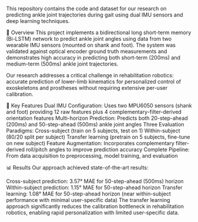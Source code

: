 This repository contains the code and dataset for our research on predicting ankle joint trajectories during gait using dual IMU sensors and deep learning techniques.



📄 Overview
This project implements a bidirectional long short-term memory (Bi-LSTM) network to predict ankle joint angles using data from two wearable IMU sensors (mounted on shank and foot). The system was validated against optical encoder ground truth measurements and demonstrates high accuracy in predicting both short-term (200ms) and medium-term (500ms) ankle joint trajectories.

Our research addresses a critical challenge in rehabilitation robotics: accurate prediction of lower-limb kinematics for personalized control of exoskeletons and prostheses without requiring extensive per-user calibration.



🌟 Key Features
Dual IMU Configuration: Uses two MPU6050 sensors (shank and foot) providing 12 raw features plus 4 complementary-filter-derived orientation features
Multi-horizon Prediction: Predicts both 20-step-ahead (200ms) and 50-step-ahead (500ms) ankle joint angles
Three Evaluation Paradigms:
Cross-subject (train on 5 subjects, test on 1)
Within-subject (80/20 split per subject)
Transfer learning (pretrain on 5 subjects, fine-tune on new subject)
Feature Augmentation: Incorporates complementary filter-derived roll/pitch angles to improve prediction accuracy
Complete Pipeline: From data acquisition to preprocessing, model training, and evaluation


📊 Results
Our approach achieved state-of-the-art results:

Cross-subject prediction: 3.57° MAE for 50-step-ahead (500ms) horizon
Within-subject prediction: 1.15° MAE for 50-step-ahead horizon
Transfer learning: 1.08° MAE for 50-step-ahead horizon (near within-subject performance with minimal user-specific data)
The transfer learning approach significantly reduces the calibration bottleneck in rehabilitation robotics, enabling rapid personalization with limited user-specific data.
